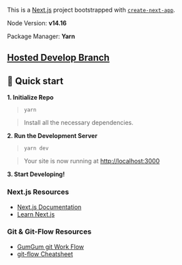 This is a [Next.js](https://nextjs.org/) project bootstrapped with [`create-next-app`](https://github.com/vercel/next.js/tree/canary/packages/create-next-app).

Node Version: **v14.16**

Package Manager: **Yarn**

## [Hosted Develop Branch](https://pier-design-system-develop.netlify.app/)

## 🚀 Quick start

**1. Initialize Repo**

>`yarn`

>Install all the necessary dependencies.

**2. Run the Development Server**

>`yarn dev`

>Your site is now running at [http://localhost:3000](http://localhost:3000)

**3. Start Developing!**

### Next.js Resources

- [Next.js Documentation](https://nextjs.org/docs)
- [Learn Next.js](https://nextjs.org/learn)

### Git & Git-Flow Resources

- [GumGum git Work Flow](https://gumgum.jira.com/wiki/spaces/TEC/pages/138248293/Git+Git+Work+Flow)
- [git-flow Cheatsheet](https://danielkummer.github.io/git-flow-cheatsheet/)
